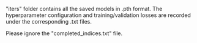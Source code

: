 "iters" folder contains all the saved models in .pth format. The hyperparameter configuration and training/validation losses are recorded under the corresponding .txt files.

Please ignore the "completed_indices.txt" file.

